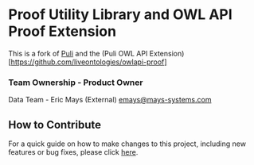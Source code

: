 # Proof Utility Library and OWL API Proof Extension

This is a fork of [Puli](https://github.com/liveontologies/puli) and the (Puli OWL API Extension)[https://github.com/liveontologies/owlapi-proof]

### Team Ownership - Product Owner
Data Team - Eric Mays (External) <emays@mays-systems.com>

## How to Contribute

For a quick guide on how to make changes to this project, including new features or bug fixes, please click [here](doc/how-to-contribute.md).



